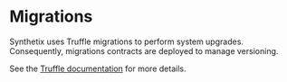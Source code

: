 # Migrations

Synthetix uses Truffle migrations to perform system upgrades. Consequently, migrations contracts are deployed to manage versioning.

See the [Truffle documentation](https://www.trufflesuite.com/docs/truffle/getting-started/running-migrations) for more details.
